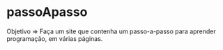 # passoApasso
Objetivo => Faça um site que contenha um passo-a-passo para aprender programação, em várias páginas.
